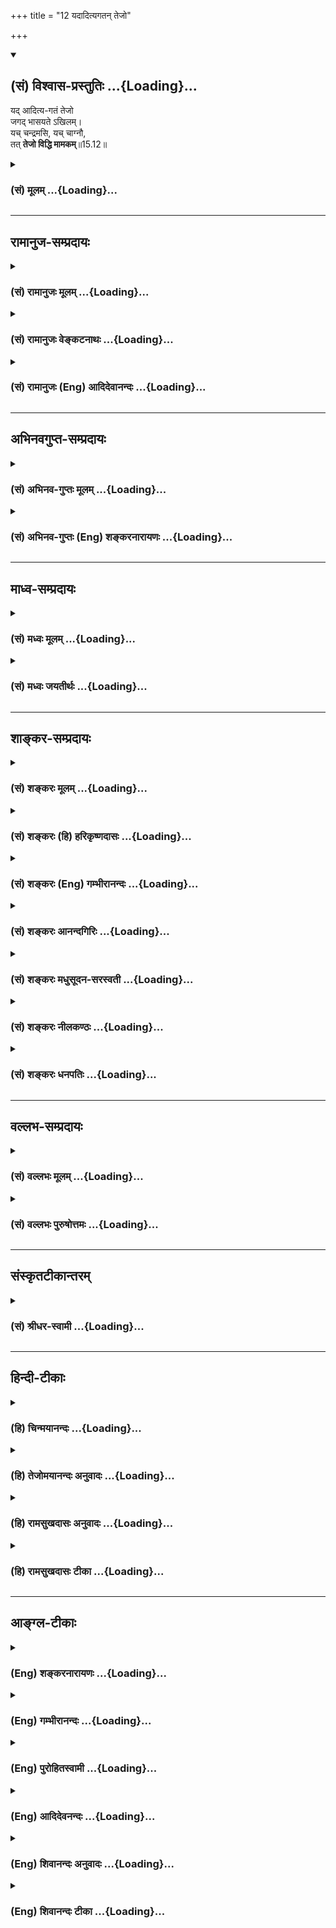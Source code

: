 +++
title = "12 यदादित्यगतन् तेजो"

+++
<div class="js_include" newlevelforh1="2" title="(सं) विश्वास-प्रस्तुतिः" unfilled url="/mahAbhAratam/vyAsaH/shlokashaH/06-bhIShma-parva/03-bhagavad-gItA-parva/saMskRtam/vishvAsa-prastutiH/15_puruShottama-yogaH/12_yadAdityagatan_te.md">
<details open><summary><h2>(सं) विश्वास-प्रस्तुतिः ...{Loading}...</h2></summary>

यद् आदित्य-गतं तेजो  
जगद् भासयते ऽखिलम्।  
यच् चन्द्रमसि, यच् चाग्नौ,  
तत् **तेजो विद्धि मामकम्**॥15.12॥
</details>
</div>
<div class="js_include collapsed" newlevelforh1="3" title="(सं) मूलम्" unfilled url="/mahAbhAratam/vyAsaH/shlokashaH/06-bhIShma-parva/03-bhagavad-gItA-parva/saMskRtam/mUlam/15_puruShottama-yogaH/12_yadAdityagatan_te.md">
<details><summary><h3>(सं) मूलम् ...{Loading}...</h3></summary>

यदादित्यगतं तेजो जगद्भासयतेऽखिलम्।  
यच्चन्द्रमसि यच्चाग्नौ तत्तेजो विद्धि मामकम्।।15.12।।
</details>
</div>


_________________
## रामानुज-सम्प्रदायः
<div class="js_include collapsed" newlevelforh1="3" title="(सं) रामानुजः मूलम्" unfilled url="/mahAbhAratam/vyAsaH/shlokashaH/06-bhIShma-parva/03-bhagavad-gItA-parva/saMskRtam/rAmAnujaH/mUlam/15_puruShottama-yogaH/12_yadAdityagatan_te.md">
<details><summary><h3>(सं) रामानुजः मूलम् ...{Loading}...</h3></summary>

।।15.12।। अखिलस्य जगतो भासकम् एतेषाम् आदित्यादीनां **यत्तेजः तत्** मदीयं
**तेजः** तैः तैः आराधितेन मया तेभ्यो दत्तम इति **विद्धि। पृथिव्याः च
भूतधारिण्या धारकत्वशक्तिः मदीया इत्याह --**

</details>
</div>
<div class="js_include collapsed" newlevelforh1="3" title="(सं) रामानुजः वेङ्कटनाथः" unfilled url="/mahAbhAratam/vyAsaH/shlokashaH/06-bhIShma-parva/03-bhagavad-gItA-parva/saMskRtam/rAmAnujaH/venkaTanAthaH/15_puruShottama-yogaH/12_yadAdityagatan_te.md">
<details><summary><h3>(सं) रामानुजः वेङ्कटनाथः ...{Loading}...</h3></summary>

  
  
।।15.12।। यदादित्यगतं तेजः इत्यादेः पूर्वोत्तरासङ्गतिपरिहाराय सुखग्रहणाय
चोक्तमर्थं निष्कृष्याह -- एवं रविचन्द्राग्नीनामिति। आत्मज्योतिषो
विभूतित्वोक्त्यनन्तरं तत्प्रकाशनासमर्थतया व्यवच्छेद्यत्वेन प्रसक्तानां
प्राकृतज्योतिषामपि विभूतित्वोक्तिर्युक्तेत्युक्तं भवति अन्येषां तेजः
कथमन्यस्य स्यात् अतोऽत्रादित्यादितादात्म्यं प्रतीयत इत्यत्राह --
तैस्तैराराधितेनेति। श्रूयते हि येन सूर्यस्तपति तेजसेद्धः \[कठो.3।9\]
यस्यादित्यो भामुपयुज्य भाति न तत्र सूर्यो भाति इत्युपक्रम्य तस्य भासा
सर्वमिदं विभाति \[कठो.5।15\] इति। अतः सर्वं स्वत ईश्वरशेषभूतं सत्
तत्तत्कर्मानुरूपात्तत्सङ्कल्पात् कियन्तं कालमन्येषामपि शेषत्वं भजत इति
भावः। अत्र तेजश्शब्देन चैतन्यज्योतिर्विवक्षाजगद्भासयतेऽखिलम् इत्यादिना न
सङ्गच्छते नह्यादित्यादिगतत्वेन चैतन्यमस्माकं घटादीन् प्रकाशयति। सर्वत्र
चैतन्याविशेषेऽप्यादित्यादिषु सत्त्वाधिक्याद्दर्पणादिवदित्यप्यसारम्;
तन्मते चैतन्यस्य व्यङ्ग्यत्वाद्यसम्भवादिति ज्योतिषां प्रकाशकत्वशक्तिः;
स्वकीयेत्युक्तम्।  
  

</details>
</div>
<div class="js_include collapsed" newlevelforh1="3" title="(सं) रामानुजः (Eng) आदिदेवानन्दः" unfilled url="/mahAbhAratam/vyAsaH/shlokashaH/06-bhIShma-parva/03-bhagavad-gItA-parva/saMskRtam/rAmAnujaH/english/AdidevAnandaH/15_puruShottama-yogaH/12_yadAdityagatan_te.md">
<details><summary><h3>(सं) रामानुजः (Eng) आदिदेवानन्दः ...{Loading}...</h3></summary>

15.12 That brilliance of the sun and other luminaries which illumines the whole universe - that brilliance belongs to Me. Know that this capacity of illumining is granted to them by Me who have been worshipped severally by them. Sri Krsna states that the power in the earth to support all those that reside on it belongs to Him alone:

</details>
</div>


_________________
## अभिनवगुप्त-सम्प्रदायः
<div class="js_include collapsed" newlevelforh1="3" title="(सं) अभिनव-गुप्तः मूलम्" unfilled url="/mahAbhAratam/vyAsaH/shlokashaH/06-bhIShma-parva/03-bhagavad-gItA-parva/saMskRtam/abhinava-guptaH/mUlam/15_puruShottama-yogaH/12_yadAdityagatan_te.md">
<details><summary><h3>(सं) अभिनव-गुप्तः मूलम् ...{Loading}...</h3></summary>

।।15.12 -- 15.14।। यदादित्येत्यादि चतुर्विधमित्यन्तम्।
अर्कादितेजस्त्रयरूपतया दशमाध्यायसूचितसृष्टिस्थितिसंहार \[कर्तृत्व\]
प्रकटीकरणे श्रीगुरवः प्राहुः +++(;N श्रीगुरवस्त्त्वाहुः)+++ -- भूतपञ्चकस्य
समस्तव्यस्ततया यल्लोकधारकत्वं ( लोकद्वयाधारकत्वं च) तद्भगवत एव
माहेश्वर्यमित्येतदनेन \[उक्तमिति\]। तथाहि -- रवितेजसः प्रकाशकत्वं
धारकत्वं च तेजोधराद्वयतादात्म्यात्। तदेतदुक्तम् यदादित्यगतम् इति
गामाविश्य च इति चार्धद्वयेन। चान्द्रं तेजः प्रकाशकं पोषकं च;
धराजलतेजोयोगात् +++(K. omits धरा)+++। तदुक्तम् यच्चन्द्रमसि इत्यनेन भागेन
पुष्णामि चौषधीः सर्वाः सोमो भूत्वा रसात्मकः +++(;N omit चौषधीः -- त्मकः)+++
इति चार्धश्लोकेन। वाह्नं तु तेजः प्रकाशनशोषणदहनस्वेदनपचनात्मकं
पृथिव्यप्तेजोवायुयोगात्। तदेतदिहोक्तम् +++(N तदेवेहोक्तम्)+++ यच्चाग्नौ
इत्यनेन; अहं वैश्वानरः इत्यनेन च +++(S;;N इति श्लोकेन च)+++। नभस्तु
बोधावकाशरूपतया सर्वगतमेव।

</details>
</div>
<div class="js_include collapsed" newlevelforh1="3" title="(सं) अभिनव-गुप्तः (Eng) शङ्करनारायणः" unfilled url="/mahAbhAratam/vyAsaH/shlokashaH/06-bhIShma-parva/03-bhagavad-gItA-parva/saMskRtam/abhinava-guptaH/english/shankaranArAyaNaH/15_puruShottama-yogaH/12_yadAdityagatan_te.md">
<details><summary><h3>(सं) अभिनव-गुप्तः (Eng) शङ्करनारायणः ...{Loading}...</h3></summary>

15.12 See Comment under 15.14

</details>
</div>


_________________
## माध्व-सम्प्रदायः
<div class="js_include collapsed" newlevelforh1="3" title="(सं) मध्वः मूलम्" unfilled url="/mahAbhAratam/vyAsaH/shlokashaH/06-bhIShma-parva/03-bhagavad-gItA-parva/saMskRtam/madhvaH/mUlam/15_puruShottama-yogaH/12_yadAdityagatan_te.md">
<details><summary><h3>(सं) मध्वः मूलम् ...{Loading}...</h3></summary>

।।15.12 -- 15.14।। पूर्वोक्तमेव ज्ञानं प्रपञ्चयति --
यदादित्यगतमित्यादिना। गां भूमिम्।

</details>
</div>
<div class="js_include collapsed" newlevelforh1="3" title="(सं) मध्वः जयतीर्थः" unfilled url="/mahAbhAratam/vyAsaH/shlokashaH/06-bhIShma-parva/03-bhagavad-gItA-parva/saMskRtam/madhvaH/jayatIrthaH/15_puruShottama-yogaH/12_yadAdityagatan_te.md">
<details><summary><h3>(सं) मध्वः जयतीर्थः ...{Loading}...</h3></summary>

।।15.12।। ननुन तद्भासयते \[15।6\] इत्यादिना स्वरूपं कथितं तत्किमुत्तरेण
इत्यत आह -- **पूर्वोक्तमेवे**ति। अधश्च मूलान्यनुसन्ततानि \[15।2\] इति
यत्सर्वान्तर्यामिस्वरूपं विज्ञानमुक्तं; यच्चोर्ध्वशब्देन सर्वोत्तमत्वं
तदध्यायशेषेण प्रपञ्चयतीत्यर्थः।

</details>
</div>


_________________
## शाङ्कर-सम्प्रदायः
<div class="js_include collapsed" newlevelforh1="3" title="(सं) शङ्करः मूलम्" unfilled url="/mahAbhAratam/vyAsaH/shlokashaH/06-bhIShma-parva/03-bhagavad-gItA-parva/saMskRtam/shankaraH/mUlam/15_puruShottama-yogaH/12_yadAdityagatan_te.md">
<details><summary><h3>(सं) शङ्करः मूलम् ...{Loading}...</h3></summary>

।।15.12।। --,**यत् आदित्यगतम्** आदित्याश्रयम्। किं तत् **तेजः** दीप्तिः
प्रकाशः **जगत् भासयते** प्रकाशयति **अखिलं** समस्तम् **यत् चन्द्रमसि**
शशभृति तेजः अवभासकं वर्तते; **यच्च अग्नौ** हुतवहे; **तत् तेजः विद्धि**
विजानीहि **मामकं** मदीयं मम विष्णोः तत् ज्योतिः। अथवा; आदित्यगतं तेजः
चैतन्यात्मकं ज्योतिः; यच्चन्द्रमसि; यच्च अग्नौ वर्ततेः तत् तेजः विद्धि
मामकं मदीयं मम विष्णोः तत् ज्योतिः।। ननु स्थावरेषु जङ्गमेषु च तत् समानं
चैतन्यात्मकं ज्योतिः। तत्र कथम् इदं विशेषणम् -- यदादित्यगतम् इत्यादि।
नैष दोषः; सत्त्वाधिक्यात् आविस्तरत्वोपपत्तेः। आदित्यादिषु हि सत्त्वं
अत्यन्तप्रकाशम् अत्यन्तभास्वरम् अतः तत्रैव आविस्तरं ज्योतिः इति तत्
विशिष्यते; न तु तत्रैव तत् अधिकमिति। यथा हि श्लोके तुल्येऽपि मुखसंस्थाने
न काष्ठकुड्यादौ मुखम् आविर्भवति; आदर्शादौ तु स्वच्छे च तारतम्येन
आविर्भवति तद्वत्।। किं च --,

</details>
</div>
<div class="js_include collapsed" newlevelforh1="3" title="(सं) शङ्करः (हि) हरिकृष्णदासः" unfilled url="/mahAbhAratam/vyAsaH/shlokashaH/06-bhIShma-parva/03-bhagavad-gItA-parva/saMskRtam/shankaraH/hindI/harikRShNadAsaH/15_puruShottama-yogaH/12_yadAdityagatan_te.md">
<details><summary><h3>(सं) शङ्करः (हि) हरिकृष्णदासः ...{Loading}...</h3></summary>

।।15.12।। सबको प्रकाशित करनेवाली अग्नि; सूर्य आदि ज्योतियाँ भी जिस
परमपदको प्रकाशित नहीं कर सकतीं; जिस परमपदको प्राप्त हुए मुमुक्षुजन फिर
संसारकी ओर नहीं लौटते; जैसे घट आदिके आकाश महाकाशके अंश हैं; वैसे ही
उपाधिजनित भेदसे विभिन्न हुए जीव; जिस परमपदके ( कल्पितभावसे ) अंश हैं; उस
परमपदका; सर्वात्मत्व और समस्त व्यवहारका आधारत्व; बतलानेकी इच्छासे भगवान्
चार श्लोकोंद्वारा संक्षेपसे विभूतियोंका वर्णन करते हैं --, जो तेजदीप्ति
प्रकाश; सूर्यमें स्थित हुआ अर्थात् सूर्यके आश्रित हुआ समस्त जगत्को
प्रकाशित करता है; जो प्रकाश करनेवाला तेज शशाङ्क -- चन्द्रमामें स्थित है
और जो अग्निमें वर्तमान है; उस तेजको तू मुझ विष्णुकी अपनी ज्योति समझ।
अथवा जो तेज यानी चैतन्यमय ज्योति; सूर्यमें स्थित है; तथा जो चन्द्रमा और
अग्निमें स्थित है; उस तेजको तू मुझ विष्णुकी स्वकीय ( चेतनमयी ) ज्योति
समझ। पू₀ -- वह चेतनमयी ज्योति तो चराचर; सभी पदार्थोंमें समानभावसे स्थित
है; फिर यह विशेषता कैसे बतलायी कि जो तेज सूर्यमें स्थित है इत्यादि। उ₀
-- सत्त्व -- स्वच्छताकी अधिकतासे उनमें अधिकता सम्भव होनेके कारण यह दोष
नहीं है क्योंकि सूर्य आदिमें सत्त्वअत्यन्त प्रकाश अत्यन्त स्वच्छता है;
अतः उनमें ही ब्रह्मज्योति अत्यन्त प्रत्यक्ष प्रतिभासित होती है; इसीसे
उनकी विशेषता बतलायी गयी है। यह बात नहीं कि वहीं कुछ बह्मज्योति अधिक है।
जैसे संसारमें देखा जाता है कि समान भावसे सम्मुखसामने स्थित होनेपर भी;
काष्ठ या भित्ति आदिमें मुखका प्रतिबिम्ब नहीं दीखता; पर दर्पण आदि
पदार्थमें; जो जितना स्वच्छ और स्वच्छतर होता है उसमें उसी तारतम्यसे;
स्वच्छ और स्वच्छतर दीखता है; वैसे ही ( इस विषयमें समझो )।

</details>
</div>
<div class="js_include collapsed" newlevelforh1="3" title="(सं) शङ्करः (Eng) गम्भीरानन्दः" unfilled url="/mahAbhAratam/vyAsaH/shlokashaH/06-bhIShma-parva/03-bhagavad-gItA-parva/saMskRtam/shankaraH/english/gambhIrAnandaH/15_puruShottama-yogaH/12_yadAdityagatan_te.md">
<details><summary><h3>(सं) शङ्करः (Eng) गम्भीरानन्दः ...{Loading}...</h3></summary>

15.12 Yat, that which is; aditya-gatam, in the sun, which abides in the
sun;-what is that-the tejah, light, brilliance, radiance; which
bhasayate, illumines, reveals; akhilam, the whole, entire; jagat, world;
yat, that ulluminating light which is; candramasi, in the moon; ca, and
yat, which is; agnau, in fire, the carrier of oblations; viddhi, know;
tat, that; tejah, light; to be mamakam, Mine. That light belong to Me
who am Visnu. Or: The light that is Consciousness, which is in the sun,
which is in the moon, and which is in fire, know that light to be Mine.
That light belongs to Me who am Visnu. Objection; Is it not that the
light that is Consciousness exists eally in the moving and the
non-moving; Such being the case, why is this particular mention, 'That
light in the sun which৷৷.,'etc; Reply: This defect does not arise,
because, owing to the abundance of the sattva ality, there can be an
abundane \[Ast. reads avistaratva (amplitude) in place of adhikya.-Tr.\]
(of Consciousness). Since in the sun etc. the sattva is very much in
evidence, is greatly brilliant, therefore there is an abundance of the
light (of Consciousness) in them alone. And so it (sun etc.) is
specially mentioned. But it is not that it (Consciousness) is abundant
only there. Indeed, as in the world, a face, though in the same
position, is not reflected in wood, a wall, etc., but in a mirror etc.
it is reflected according to the degree in which they are more and more
transparent, so is it here. Further,

</details>
</div>
<div class="js_include collapsed" newlevelforh1="3" title="(सं) शङ्करः आनन्दगिरिः" unfilled url="/mahAbhAratam/vyAsaH/shlokashaH/06-bhIShma-parva/03-bhagavad-gItA-parva/saMskRtam/shankaraH/AnandagiriH/15_puruShottama-yogaH/12_yadAdityagatan_te.md">
<details><summary><h3>(सं) शङ्करः आनन्दगिरिः ...{Loading}...</h3></summary>

।।15.12।। अनन्तरश्लोकचतुष्टयस्य वृत्तानुवादद्वारा तात्पर्यार्थमाह --
**यत्पदमिति।** जीवात्मत्वेन चिद्रूपत्वमुक्त्वा
तदीयचैतन्येनादित्यादीनामवभासकत्वाच्च ब्रह्मणश्चिद्रूपत्वमित्याह --
**यदादित्येति।** चिद्रूपस्यैव ब्रह्मणः सर्वात्मकत्वप्रतिपादकत्वेन श्लोकं
व्याचष्टे -- **यदित्यादिना।** आदित्यादौ तत्र तत्र स्थितं
ब्रह्मचैतन्यज्योतिः सर्वावभासकमित्यर्थः। ब्रह्मणः सर्वज्ञत्वेन
चिद्रूपत्वमत्र विवक्षितमिति व्याख्यान्तरमाह -- **अथवेति।**
चैतन्यज्योतिषः सर्वत्राविशेषादादित्यादिगतत्वविशेषणमयुक्तमिति शङ्कते --
**नन्विति।** सर्वत्र सत्त्वेऽपि क्वचिदेवाभिव्यक्तिविशेषाद्विशेषणमिति
परिहरति -- **नैष दोष इति।** तदेव प्रपञ्चयति -- **आदित्यादिष्विति।**
सर्वत्र चैतन्यज्योतिषस्तुल्यत्वेऽपि क्वचिदेवाभिव्यक्त्या विशेषणोपपत्तिं
दृष्टान्तेन स्पष्टयति -- **यथाहीति।**

</details>
</div>
<div class="js_include collapsed" newlevelforh1="3" title="(सं) शङ्करः मधुसूदन-सरस्वती" unfilled url="/mahAbhAratam/vyAsaH/shlokashaH/06-bhIShma-parva/03-bhagavad-gItA-parva/saMskRtam/shankaraH/madhusUdana-sarasvatI/15_puruShottama-yogaH/12_yadAdityagatan_te.md">
<details><summary><h3>(सं) शङ्करः मधुसूदन-सरस्वती ...{Loading}...</h3></summary>

।।15.12।। इदानीं यत्पदं सर्वावभासनक्षमा अप्यादित्यादयो भासयितुं न
क्षमन्ते यत्प्राप्ताश्च मुमुक्षवो न पुनः संसाराय प्रवर्तन्ते यस्य च
पदस्योपाधिभेदमनुविधीयमाना जीवा घटाकाशादय इवाकाशस्य कल्पितांशा मृषैवव
संसारमनुभवन्ति तस्य पदस्य सर्वात्मत्वसर्वव्यवहारास्पदत्वप्रदर्शनेन
ब्रह्मणो हि प्रतिष्ठाहमिति प्रागुक्तं विवरीतुं चतुर्भिः श्लोकैरात्मनो
विभूतिसंक्षेपमाह भगवान् -- यदादित्यगतमित्यादिना। न तत्र सूर्यो भाति न
चन्द्रतारकं नेमा विद्युतो भान्ति कुतोऽयमग्निः इति श्रुत्यर्धं
प्राग्व्याख्यातं न तद्भासयते सूर्य इत्यादिनातमेव भान्तमनु भाति सर्वं
तस्य भासा सर्वमिदं विभाति इति श्रुत्यर्धमनेन व्याख्यायते। यदादित्यगतं
तेजश्चैतन्यात्मकं ज्योतिर्यच्चन्द्रमसि यच्चाग्नौ स्थितं तेजो
जगदखिलमवभासयते तत्तेजो मामकं मदीयं विद्धि। यद्यपि स्थावरजङ्गमेषु समानं
चैतन्यात्मकं ज्योतिस्तथापि
सत्त्वोत्कर्षेणादित्यादीनामुत्कर्षात्तत्रैवाविस्तरां चैतन्यज्योतिरिति
तैर्विशेष्यते यदादित्यगतमित्यादि। यथा तुल्येऽपि मुखसंनिधाने
काष्ठकुड्यादौ न मुखमाविर्भवति आदर्शादौ स्वच्छे स्वच्छतरे च
तारतम्येनाविर्भवति तद्वद्यदादित्यगतं तेज इत्युक्त्वा पुनस्तत्तेजो विद्धि
मामकमिति तेजोग्रहणात् यदादित्यादिगतं तेजः प्रकाशः परप्रकाशसमर्थं
सितभास्वररूपं जगदखिलं रूपवद्वस्त्ववभासयते एवं यच्चन्द्रमसि यच्चाग्नौ
जगदवभासकं तेजस्तन्मामकं विद्धीति कथनाय द्वितीयोऽप्यर्थो द्रष्टव्यः
अन्यथा तन्मामकं विद्धीत्येतावद्बूयात्तेजोग्रहणमन्तरेणैवेति भावः।

</details>
</div>
<div class="js_include collapsed" newlevelforh1="3" title="(सं) शङ्करः नीलकण्ठः" unfilled url="/mahAbhAratam/vyAsaH/shlokashaH/06-bhIShma-parva/03-bhagavad-gItA-parva/saMskRtam/shankaraH/nIlakaNThaH/15_puruShottama-yogaH/12_yadAdityagatan_te.md">
<details><summary><h3>(सं) शङ्करः नीलकण्ठः ...{Loading}...</h3></summary>

।।15.12।। कथं तर्हि सूर्यादीनामपि भासकत्वं लोके दृश्यते तदपि
मदावेशादेवेत्याह -- **यदादित्येति।** अत्राप्यादित्यादिपदैः
करणाधिष्ठात्र्यो देवतास्तदधिष्ठेयानि करणानि च तन्त्रेणैव गृह्यन्ते।
यदादित्यादिषु बाह्यकरणाधिष्ठातृषु तत्तदधिष्ठेयेषु बाह्यकरणेषु च गतं
विद्यमानं तेजो विषयप्रकाशनसामर्थ्यं सर्वं जगद्भासयते तत्तेजो मामकं मदीयं
विद्धि। येन सूर्यस्तपति तेजसेद्धःयेन चक्षूंषि पश्यन्ति त्यादिश्रुतिभ्यः।
एवं मनश्चन्द्रमसोर्यदान्तरप्रपञ्चप्रकाशनसामर्थ्यं तदपि मामकमेव तथा
यद्वागग्न्योरव्याकृतादिविषयप्रकाशनसामर्थ्यं तदपि मामकमेवेत्यर्थः।
अक्षरयोजना स्पष्टा।

</details>
</div>
<div class="js_include collapsed" newlevelforh1="3" title="(सं) शङ्करः धनपतिः" unfilled url="/mahAbhAratam/vyAsaH/shlokashaH/06-bhIShma-parva/03-bhagavad-gItA-parva/saMskRtam/shankaraH/dhanapatiH/15_puruShottama-yogaH/12_yadAdityagatan_te.md">
<details><summary><h3>(सं) शङ्करः धनपतिः ...{Loading}...</h3></summary>

।।15.12।। यत्पदं सर्वावभासकमादित्यादिकं ज्योतिर्नावभाषयते; यत्प्राप्ताश्च
मुमुक्षवः पुनः संसाराभिमुखा न निवर्तन्ते; यस्य च पदस्यानुविधीयमाना जीवा
घटाकाशादयो यथाकाशस्यांशास्तथांश इवांसा बुद्य्धादितादात्म्याध्यासेनन
मृषैवोत्क्रान्त्यादिकं प्राप्नुवन्तीति न तद्भासयते सूर्य
इत्यादिनोक्तमिदानीं तस्य पदस्य सर्वात्मत्वं सर्वव्याहारास्पतत्वं
विवक्षुश्चतुर्भिः श्लोकैर्विभूतिसंक्षेपाह -- यदिति। यदादित्यगतं
सूर्याश्रयं तेजो दीप्तिः प्रकाशः अखिलं सर्वं जगद्भासयते प्रकाशयति
यत्समस्तावभासकं चन्द्रमसि तेजो वर्तते यच्चाग्नौ तत्तेजो मामकं मदीयं
विद्धि जानीहि। यद्वा ब्रह्मणः सर्वज्ञत्वेन चिद्रूपत्वमत्र विवक्षितम्।
तथाचायमर्थः। यदातित्यगतं तेजश्चैतन्यात्मकं ज्योतिः यच्चन्द्रमसि
यच्चाग्नौ वर्तते तेत्तेजो मामकं विद्धि। ननु चैतन्यज्योतिषः
सर्वत्राविशेषात्कथमिदं विशेषणं यदादित्यगतमित्यादि। नैष दोषः।
चैतन्यज्योतिषः सर्वत्र तुल्यत्वेऽपि क्वचिदेव
सत्त्वधिक्यप्रयुक्ताभिव्यक्त्या विशेषणोपपत्तेः। यथाहि लोके तुल्येऽपि
मुखसंस्थाने न काष्ठकुड्यादौ मुखमाविर्भवति आदर्शादौ तु स्वच्छे स्वच्छतरे
स्वच्छतमे च तारतभ्येनाविर्भवतीति तद्वत्।

</details>
</div>


_________________
## वल्लभ-सम्प्रदायः
<div class="js_include collapsed" newlevelforh1="3" title="(सं) वल्लभः मूलम्" unfilled url="/mahAbhAratam/vyAsaH/shlokashaH/06-bhIShma-parva/03-bhagavad-gItA-parva/saMskRtam/vallabhaH/mUlam/15_puruShottama-yogaH/12_yadAdityagatan_te.md">
<details><summary><h3>(सं) वल्लभः मूलम् ...{Loading}...</h3></summary>

।।15.12।। तदेवं सूर्यादीनां
इन्द्रियसन्निकर्षविरोधिसन्तमसनिरसनमुखेनेन्द्रियानुग्राहकतया प्रकाशकानां
ज्योतिष्मतामपि प्रकाशनिरपेक्षं सदानन्दचिद्रूपधामाक्षरः कालः
प्रकृत्यध्यक्षः पुरुषश्चात्मा केवलचिद्रूपः जीवावस्थश्च भगवतो मे
विभूतिरंश इत्युक्तम् इदानीमचित्परिणामविशेषोऽप्यादित्यादीनां
पूर्वोक्तानां ज्योतिरादिर्मद्विभूतिरिति श्रौतार्थमाह --
यदित्यादिचतुर्भिः। आदित्यादिषु ममैवांशो तेजो यथा जीवलोके जीवभूत इति
ब्रह्मवादेनाह। अंशभूतं तेजो विद्धि यत्तु योऽसावादित्ये पुरुषः सोऽसावहं
\[मैत्र्यु.6।35\] इति श्रुतं; तत्तूपासनाभिप्रायेणाधिदैवतम्। एवं
चन्द्रमस्यपि यदेष औषधीनामधिपतिः \[ \] इति। आधिदैविकतया तैराराधिते वा मया
तेभ्यो दत्तमिति च श्रूयते।

</details>
</div>
<div class="js_include collapsed" newlevelforh1="3" title="(सं) वल्लभः पुरुषोत्तमः" unfilled url="/mahAbhAratam/vyAsaH/shlokashaH/06-bhIShma-parva/03-bhagavad-gItA-parva/saMskRtam/vallabhaH/puruShottamaH/15_puruShottama-yogaH/12_yadAdityagatan_te.md">
<details><summary><h3>(सं) वल्लभः पुरुषोत्तमः ...{Loading}...</h3></summary>

  
  
।।15.12।। ननु योगादीनां जडत्वेन दर्शनासाधकत्वमास्तां; परं सूर्यादीनां
तेजस्त्वात्तदाराधनादिना दर्शनं स्यादित्याशङ्क्याऽऽह -- यदिति। आदित्यगतं
यत्तेजो जगदखिलं भासयते प्रकाशयति; यच्चन्द्रमसि तेजो जगदाप्यायनादिना
भासयते; यच्चाग्नौ हुतादिना तोषजननेन हृदयं प्रकाशयति; तत् तेजो मामकं
विद्धि जानीहि। स्वतेजस्त्वोक्त्या स्वेच्छां विना तेषामसाधकत्वं
ज्ञापितम्। एतेन मत्क्रीडनेच्छया तद्रूपो भूत्वा जगत्प्रकाशयतीति भावो
बोधितः।  
  

</details>
</div>


_________________
## संस्कृतटीकान्तरम्
<div class="js_include collapsed" newlevelforh1="3" title="(सं) श्रीधर-स्वामी" unfilled url="/mahAbhAratam/vyAsaH/shlokashaH/06-bhIShma-parva/03-bhagavad-gItA-parva/saMskRtam/shrIdhara-svAmI/15_puruShottama-yogaH/12_yadAdityagatan_te.md">
<details><summary><h3>(सं) श्रीधर-स्वामी ...{Loading}...</h3></summary>

।।15.12।। तदेवंन तद्भासयते सूर्यः इत्यादिना पारमेश्वरं परं धामोक्तं;
तत्प्राप्तानां चापुनरावृत्तिरुक्ता; तत्र च संसारिणोऽभावमाशङ्क्य
संसारिस्वरूपं देहादिव्यतिरिक्तं दर्शितम्; इदानीं तदेव पारमेश्वरं
रूपमनन्तशक्तित्वेन निरूपयति **-- यदेत्यादिचतुर्भिः।** आदित्यादिषु स्थितं
यदनेकप्रकारं तेजो विश्वं प्रकाशयति तत्सर्वं तेजो मदीयमेव जानीहि।

</details>
</div>


_________________
## हिन्दी-टीकाः
<div class="js_include collapsed" newlevelforh1="3" title="(हि) चिन्मयानन्दः" unfilled url="/mahAbhAratam/vyAsaH/shlokashaH/06-bhIShma-parva/03-bhagavad-gItA-parva/hindI/chinmayAnandaH/15_puruShottama-yogaH/12_yadAdityagatan_te.md">
<details><summary><h3>(हि) चिन्मयानन्दः ...{Loading}...</h3></summary>

।।15.12।। आधुनिक विज्ञान के निष्कर्षों से परिचित हम लोग प्रस्तुत श्लोक
के अर्थ को पढ़कर विचलित होते हैं और उसे स्वीकार नहीं कर पाते हैं। परन्तु
पूर्वाग्रहों को त्यागकर धैर्यपूर्वक यदि हम चिन्तन करें; तो हमें ज्ञात
होगा कि हमारा भ्रम केवल अपनी बुद्धि का सीमितता के कारण ही है। हम सदैव
भौतिक वस्तुओं का ही बौद्धिक अध्ययन करते हैं; इसलिये आध्यात्मिक विषयों को
समझने में हमें कठिनाई होती है। विज्ञान की प्रारम्भिक कक्षाओं में ही हमें
बताया जाता है कि पृथ्वी सूर्य से ही विलग हुआ एक भाग है; जो ग्रहों के
परस्पर आकर्षणों के द्वारा इस स्थिति में धारण किया हुआ है। यह पृथ्वी शनै
शनै शीतल हुई वर्तमान तापमान को पहुँची है। परन्तु; यदि हम विज्ञान के उस
अध्यापक से पूछें कि सूर्य की उत्पत्ति कैसे हुई; तो वह न केवल कुछ विचलित
हो जाता है; वरन् उसे कुछ क्रोध भी आ जाता है; जो क्षम्य है जहाँ
इन्द्रियगोचर तथ्यों को एकत्र करके सिद्ध किया जा सकता है; भौतिक विज्ञान
की गति केवल उसी परिसीमा में हो सकती है। परन्तु; दर्शनशास्त्र का प्रयोजन
जगत् के आदिस्रोत के संबंध में मानव की बुद्धि की जिज्ञासा को शांत करना
है; हो सकता है कि उसके इस प्रयत्न के लिये आवश्यक वौज्ञानिक तथ्य
प्रयोगशाला में उपलब्ध न हों केवल अपनी बुद्धि से विचार करने की एक निश्चित
सीमा होती है; जहाँ पहुँचकर बुद्धि और उसके निरीक्षण; उसके अनुमान और
निष्कर्ष; उसके तर्क और निश्चित किये गये मत; इन सबका थक कर शान्त हो जाना
अवश्यंभावी होता है और फिर भी उसकी जिज्ञासा पूर्णत शान्त नहीं होती;
क्योंकि सत्यान्वेषक बुद्धि प्रश्न पूछती ही रहती है क्यों कैसे क्या
परन्तु; वहाँ विज्ञान मौन रह जाता है। जहाँ विज्ञान का प्रयोजन पूर्ण हो
जाता है; और जहाँ से आगे के पथ को वह प्रकाशित नहीं कर पाता है; वहाँ से
परम सन्तोष की ओर दर्शनशास्त्र की तीर्थयात्रा प्रारम्भ होती है। यहाँ
भगवान् श्रीकृष्ण कहते हैं कि सूर्य में स्थित जो तेज सम्पूर्ण जगत् को
प्रकाशित करता है ; वह वस्तुत मुझ चैतन्य स्वरूप का ही प्रकाश है। इसी
प्रकार; चन्द्रमा और अग्नि के माध्यम से व्यक्त होने वाला प्रकाश भी मेरी
ही विविध प्रकार की अभिव्यक्ति है। अभिव्यक्ति की विविधता विद्यमान उपाधियों
की विभिन्नता के कारण होती है। एक ही विद्युत् शक्ति बल्ब; पंखा आदि
उपकरणों से विभन्न रूप में व्यक्त होती है। इसी प्रकार सूर्य; चन्द्र और
अग्नि का प्रकाश का अन्तर इन तीनों उपाधियों के कारण है; न कि इनके द्वारा
व्यक्त हो रहे चैतन्य में। परमात्मा स्वयं को विविध रूप में व्यक्त करता
है; जिससे ऐसा अनुकूल वातावरण बन सके कि जगत् की स्थिति बनी रहे और वह
स्वयं विविधता की अपनी क्रीड़ा कर सके आगे कहते है

</details>
</div>
<div class="js_include collapsed" newlevelforh1="3" title="(हि) तेजोमयानन्दः अनुवादः" unfilled url="/mahAbhAratam/vyAsaH/shlokashaH/06-bhIShma-parva/03-bhagavad-gItA-parva/hindI/tejomayAnandaH/anuvAdaH/15_puruShottama-yogaH/12_yadAdityagatan_te.md">
<details><summary><h3>(हि) तेजोमयानन्दः अनुवादः ...{Loading}...</h3></summary>

।।15.12।। जो तेज सूर्य में स्थित होकर सम्पूर्ण जगत् को प्रकाशित करता है
तथा जो तेज चन्द्रमा में है और अग्नि में है, उस तेज को तुम मेरा ही जानो।।

</details>
</div>
<div class="js_include collapsed" newlevelforh1="3" title="(हि) रामसुखदासः अनुवादः" unfilled url="/mahAbhAratam/vyAsaH/shlokashaH/06-bhIShma-parva/03-bhagavad-gItA-parva/hindI/rAmasukhadAsaH/anuvAdaH/15_puruShottama-yogaH/12_yadAdityagatan_te.md">
<details><summary><h3>(हि) रामसुखदासः अनुवादः ...{Loading}...</h3></summary>

।।15.12।। सूर्यमें आया हुआ जो तेज सम्पूर्ण जगत् को प्रकाशित करता है और जो
तेज चन्द्रमामें है तथा जो तेज अग्निमें है, उस तेजको मेरा ही जान।

</details>
</div>
<div class="js_include collapsed" newlevelforh1="3" title="(हि) रामसुखदासः टीका" unfilled url="/mahAbhAratam/vyAsaH/shlokashaH/06-bhIShma-parva/03-bhagavad-gItA-parva/hindI/rAmasukhadAsaH/TIkA/15_puruShottama-yogaH/12_yadAdityagatan_te.md">
<details><summary><h3>(हि) रामसुखदासः टीका ...{Loading}...</h3></summary>

।।15.12।।***व्याख्या --***  \[प्रभाव और महत्त्वकी ओर आकर्षित होना
जीवका स्वभाव है। प्राकृत पदार्थोंके सम्बन्धसे जीव प्राकृत पदार्थोंके
प्रभावसे प्रभावित हो जाता है। कारण यह है कि प्रकृतिमें स्थित होनेके कारण
जीवको प्राकृत पदार्थों(शरीर; स्त्री; पुत्र; धन आदि) का महत्त्व दीखने
लगता है; भगवान्का नहीं। अतः जीवपर पड़े प्राकृत पदार्थोंका प्रभाव हटानेके
लिये भगवान् अपने प्रभावका वर्णन करते हुए यह रहस्य प्रकट करते हैं कि उन
प्राकृत पदार्थोंमें जो प्रभाव और महत्त्व देखनेमें आता है; वह वस्तुतः
(मूलमें) मेरा ही है; उनका नहीं। सर्वोपरि प्रभावशाली मैं ही हूँ। मेरे ही
प्रकाशसे सब प्रकाशित हो रहे हैं। \]  
  
**यदादित्यगतं तेजो जगद्भासयतेऽखिलम् --** जैसे भगवान्ने (गीता 2। 55में )
कामनाओंको **मनोगतान्** बताया है; ऐसे ही यहाँ तेजको **आदित्यगतम्** बताते
हैं। तात्पर्य यह है कि जैसे मनमें स्थित कामनाएँ मनका धर्म या स्वरूप न
होकर आगन्तुक हैं; ऐसे ही सूर्यमें स्थित तेज सूर्यका धर्म या स्वरूप न
होकर आगन्तुक है अर्थात् वह तेज सूर्यका अपना न होकर (भगवान्से) आया हुआ
है। सूर्यका तेज (प्रकाश) इतना महान् है कि सम्पूर्ण ब्रह्माण्ड उससे
प्रकाशित होता है। ऐसा वह तेज सूर्यका दीखनेपर भी वास्तवमें भगवान्का ही
है। इसलिये सूर्य भगवान्को यहा उनके परमधामको प्रकाशित नहीं कर सकता।
महर्षि पतञ्जलि कहते हैं -- **पूर्वेषामपि गुरुः
कालेनानवच्छेदात्**।। (योगदर्शन 1। 26)ईश्वर सबके पूर्वजोंका भी गुरु है
क्योंकि उसका कालसे अवच्छेद नहीं है। सम्पूर्ण भौतिक जगत्में सूर्यके समान
प्रत्यक्ष प्रभावशाली पदार्थ कोई नहीं है। चन्द्र; अग्नि; तारे; विद्युत्
आदि जितने भी प्रकाशमान पदार्थ हैं; वे सभी सूर्यसे ही प्रकाश पाते हैं।
भगवान्से मिले हुए तेजके कारण जब सूर्य इतना विलक्षण और प्रभावशाली है; तब
स्वयं भगवान् कितने विलक्षण और प्रभावशाली होंगे ऐसा विचार करनेपर स्वतः
भगवान्की तरफ आकर्षण होता है। सूर्य नेत्रोंका अधिष्ठातृदेवता है। अतः
नेत्रोंमें जो प्रकाश (देखनेकी शक्ति) है वह भी परम्परासे भगवान्से ही आयी
हुई समझनी चाहिये।**यच्चन्द्रमसि --** जैसे सूर्यमें स्थित प्रकाशिका शक्ति
और दाहिका शक्ति -- दोनों ही भगवान्से प्राप्त (आगत) हैं; ऐसे ही
चन्द्रमाकी प्रकाशिका शक्ति और पोषण शक्ति -- दोनों (सूर्यद्वारा प्राप्त
होनेपर भी परम्परासे) भगवत्प्रदत्त ही हैं। जैसे भगवान्का तेज आदित्यगत है;
ऐसे ही उनका तेज चन्द्रगत भी समझना चाहिये। चन्द्रमामें प्रकाशके साथ
शीतलता; मधुरता; पोषणता आदि जो भी गुण हैं; वह सब भगवान्का ही प्रभाव
है। यहाँ चन्द्रमाको तारे; नक्षत्र आदिका भी उपलक्षण समझना चाहिये। चन्द्रमा
मन का अधिष्ठातृदेवता है। अतः मनमें जो प्रकाश (मनन करनेकी शक्ति) है; वह
भी परम्परासे भगवान्से ही आयी हुई समझनी चाहिये।**यच्चाग्नौ --** जैसे
भगवान्का तेज आदित्यगत है; ऐसे ही उनका तेज अग्निगत भी समझना चाहिये।
तात्पर्य यह है कि अग्निकी प्रकाशिका शक्ति और दाहिका शक्ति -- दोनों
भगवान्की ही हैं; अग्निकी नहीं। यहाँ अग्निको विद्युत्; दीपक; जुगनू आदिका
भी उपलक्षण समझना चाहिये। अग्नि वाणीका अधिष्ठातृदेवता है। अतः वाणीमें जो
प्रकाश (अर्थप्रकाश करनेकी शक्ति) है; वह भी परम्परासे भगवान्से ही आयी हुई
समझनी चाहिये।**तत्तेजो विद्धि मामकम् --** जो तेज सूर्य; चन्द्रमा और
अग्निमें है और जो तेज इन तीनोंके प्रकाशसे प्रकाशित अन्य पदार्थों (तारे;
नक्षत्र; विद्युत्; जुगनू आदि) में देखने तथा सुननेमें आता है; उसे
भगवान्का ही तेज समझना चाहिये।  
  
उपर्युक्त पदोंसे भगवान् यह कह रहे हैं कि मनुष्य जिसजिस तेजस्वी पदार्थकी
तरफ आकर्षित होता है; उसउस पदार्थमें उसको मेरा ही प्रभाव देखना चाहिये
(गीता 10। 41)। जैसे बूँदीके लड्डूमें जो मिठास है; वह उसकी अपनी न होकर
चीनीकी ही है; ऐसे ही सूर्य; चन्द्रमा और अग्निमें जो तेज है; वह उनका अपना
न होकर भगवान्का ही है। भगवान्के प्रकाशसे ही यह सम्पूर्ण जगत् प्रकाशित
होता है -- **तस्य भासा सर्वमिदं विभाति** (कठोपनिषद् 2। 2। 15)। वह
सम्पूर्ण ज्योतियोंकी भी ज्योति है -- **ज्योतिषामपि तज्ज्योतिः** (गीता
13। 17)। सूर्य; चन्द्रमा और अग्नि क्रमशः नेत्र; मन और वाणीके अधिष्ठाता
एवं उनको प्रकाशित करनेवाले हैं। मनुष्य अपने भावोंको प्रकट करने और
समझनेके लिये नेत्र; मन (अन्तःकरण) और वाणी -- इन तीन इन्द्रियोंका ही
उपयोग करता है। ये तीन इन्द्रियाँ जितना प्रकाश करतीं हैं; उतना प्रकाश
अन्य इन्द्रियाँ नहीं करतीं। प्रकाशका तात्पर्य है -- अलगअलग ज्ञान कराना।
नेत्र और वाणी बाहरी करण हैं तथा मन भीतरी करण है। करणोंके द्वारा वस्तुका
ज्ञान होता है। ये तीनों ही करण (इन्द्रियाँ) भगवान्को प्रकाशित नहीं कर
सकते क्योंकि इनमें जो तेज या प्रकाश है; वह इनका अपना न होकर भगवान्का ही
है।  
  
***सम्बन्ध --***  दृश्य (दीखनेवाले) पदार्थोंमें अपना प्रभाव बतानेके
बाद अब भगवान् आगेके श्लोकमें जिस शक्तिसे समष्टिजगत्में क्रियाएँ हो रही
हैं; उस समष्टिशक्तिमें अपना प्रभाव प्रकट करते हैं।

</details>
</div>


_________________
## आङ्ग्ल-टीकाः
<div class="js_include collapsed" newlevelforh1="3" title="(Eng) शङ्करनारायणः" unfilled url="/mahAbhAratam/vyAsaH/shlokashaH/06-bhIShma-parva/03-bhagavad-gItA-parva/english/shankaranArAyaNaH/15_puruShottama-yogaH/12_yadAdityagatan_te.md">
<details><summary><h3>(Eng) शङ्करनारायणः ...{Loading}...</h3></summary>

15.12. That light which is found in the sun, which is in the moon, and which is \[also\] in the fire-all illuminating the entire world-know that light to be of Mine.

</details>
</div>
<div class="js_include collapsed" newlevelforh1="3" title="(Eng) गम्भीरानन्दः" unfilled url="/mahAbhAratam/vyAsaH/shlokashaH/06-bhIShma-parva/03-bhagavad-gItA-parva/english/gambhIrAnandaH/15_puruShottama-yogaH/12_yadAdityagatan_te.md">
<details><summary><h3>(Eng) गम्भीरानन्दः ...{Loading}...</h3></summary>

15.12 That light in the sun which illumines the whole world, that which is in the moon, and that which is in fire,-know that light to be Mine.

</details>
</div>
<div class="js_include collapsed" newlevelforh1="3" title="(Eng) पुरोहितस्वामी" unfilled url="/mahAbhAratam/vyAsaH/shlokashaH/06-bhIShma-parva/03-bhagavad-gItA-parva/english/purohitasvAmI/15_puruShottama-yogaH/12_yadAdityagatan_te.md">
<details><summary><h3>(Eng) पुरोहितस्वामी ...{Loading}...</h3></summary>

15.12 Remember that the Light which, proceeding from the sun, illumines the whole world, and the Light which is in the moon, and That which is in the fire also, all are born of Me.

</details>
</div>
<div class="js_include collapsed" newlevelforh1="3" title="(Eng) आदिदेवनन्दः" unfilled url="/mahAbhAratam/vyAsaH/shlokashaH/06-bhIShma-parva/03-bhagavad-gItA-parva/english/AdidevanandaH/15_puruShottama-yogaH/12_yadAdityagatan_te.md">
<details><summary><h3>(Eng) आदिदेवनन्दः ...{Loading}...</h3></summary>

15.12 That brilliance in the sun which illumines the whole universe,
that in the moon and that in fire, know that brilliance as Mine.

</details>
</div>
<div class="js_include collapsed" newlevelforh1="3" title="(Eng) शिवानन्दः अनुवादः" unfilled url="/mahAbhAratam/vyAsaH/shlokashaH/06-bhIShma-parva/03-bhagavad-gItA-parva/english/shivAnandaH/anuvAdaH/15_puruShottama-yogaH/12_yadAdityagatan_te.md">
<details><summary><h3>(Eng) शिवानन्दः अनुवादः ...{Loading}...</h3></summary>

15.12 That light which residing in the sun illumines the whole world,
that which is in the moon and in the fire know that light to be Mine.

</details>
</div>
<div class="js_include collapsed" newlevelforh1="3" title="(Eng) शिवानन्दः टीका" unfilled url="/mahAbhAratam/vyAsaH/shlokashaH/06-bhIShma-parva/03-bhagavad-gItA-parva/english/shivAnandaH/TIkA/15_puruShottama-yogaH/12_yadAdityagatan_te.md">
<details><summary><h3>(Eng) शिवानन्दः टीका ...{Loading}...</h3></summary>

15.12 यत् which; आदित्यगतम् residing in the sun; तेजः light; जगत् the world; भासयते illumines; अखिलम् whole; यत् which; चन्द्रमसि in the moon;
यत् which; च and; अग्नौ in the fire; तत् that; तेजः light; विद्धि know;
मामकम् Mine.Commentary The immanence of the Lord as the allilluminating light of consciousness is described in this verse.I am the cause and the source of the light by which the sun illumines the world; as also the reflected light of the sun in the moon and that of fire.Tejah Light The light of consciousness.If that is so; an objector says The light of consciousness exists alike in all moving and unmoving objects. Then why has the Lord mentioned this special alification of light as residing in the sun; moon and fire Please explain. We say The higher manifestation of the light of consciousness in the sun; etc.; is due to a large concentration of Sattva in them. Sattva is very brilliant and luminous in them. That is the reason why there is this special alification.Here is an illustration. The face of a man is not at all reflected on a wall;
piece of wood or a block of stone; but the same face is reflected beautifully in a very clean mirror. The degree of clearness of the reflection in the mirror is acording to the degree of transparency of the mirror. The more the transparency of the mirror; the better the reflection of the face the less the transparency; the worse the reflection. Even so Gods light shines in the sun and also in the pure heart of a devotee.

</details>
</div>
